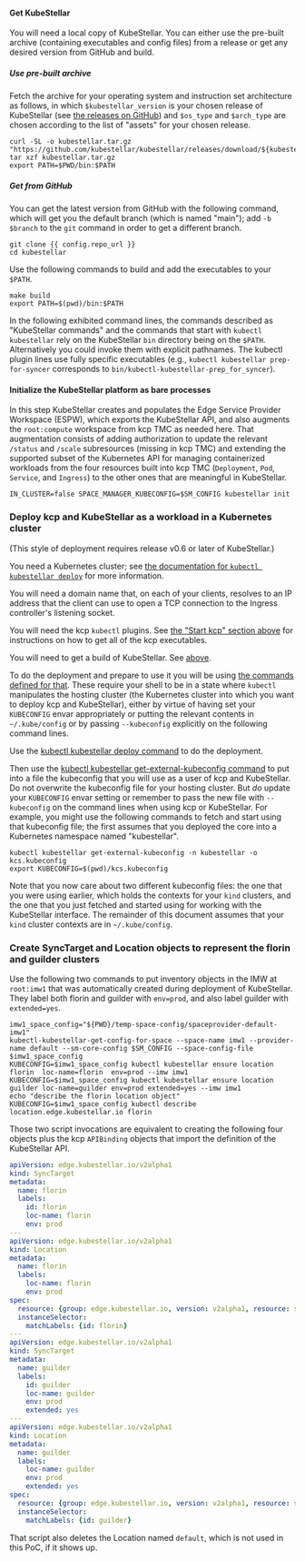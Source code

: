 <!--example1-post-kcp-start-->
#### Get KubeStellar

You will need a local copy of KubeStellar.  You can either use the
pre-built archive (containing executables and config files) from a
release or get any desired version from GitHub and build.

##### Use pre-built archive

Fetch the archive for your operating system and instruction set
architecture as follows, in which `$kubestellar_version` is your
chosen release of KubeStellar (see [the releases on
GitHub](https://github.com/kubestellar/kubestellar/releases)) and
`$os_type` and `$arch_type` are chosen according to the list of
"assets" for your chosen release.

``` {.bash}
curl -SL -o kubestellar.tar.gz "https://github.com/kubestellar/kubestellar/releases/download/${kubestellar_version}/kubestellar_${kubestellar_version}_${os_type}_${arch_type}.tar.gz
tar xzf kubestellar.tar.gz
export PATH=$PWD/bin:$PATH
```

##### Get from GitHub

You can get the latest version from GitHub with the following command,
which will get you the default branch (which is named "main"); add `-b
$branch` to the `git` command in order to get a different branch.

``` {.bash}
git clone {{ config.repo_url }}
cd kubestellar
```

Use the following commands to build and add the executables to your
`$PATH`.

```shell
make build
export PATH=$(pwd)/bin:$PATH
```

In the following exhibited command lines, the commands described as
"KubeStellar commands" and the commands that start with `kubectl
kubestellar` rely on the KubeStellar `bin` directory being on the
`$PATH`.  Alternatively you could invoke them with explicit pathnames.
The kubectl plugin lines use fully specific executables (e.g.,
`kubectl kubestellar prep-for-syncer` corresponds to
`bin/kubectl-kubestellar-prep_for_syncer`).

#### Initialize the KubeStellar platform as bare processes

In this step KubeStellar creates and populates the Edge Service
Provider Workspace (ESPW), which exports the KubeStellar API, and also
augments the `root:compute` workspace from kcp TMC as needed here.
That augmentation consists of adding authorization to update the
relevant `/status` and `/scale` subresources (missing in kcp TMC) and
extending the supported subset of the Kubernetes API for managing
containerized workloads from the four resources built into kcp TMC
(`Deployment`, `Pod`, `Service`, and `Ingress`) to the other ones that
are meaningful in KubeStellar.

```shell
IN_CLUSTER=false SPACE_MANAGER_KUBECONFIG=$SM_CONFIG kubestellar init
```

### Deploy kcp and KubeStellar as a workload in a Kubernetes cluster

(This style of deployment requires release v0.6 or later of KubeStellar.)

You need a Kubernetes cluster; see [the documentation for `kubectl kubestellar deploy`](../../commands/#deployment-into-a-kubernetes-cluster) for more information.

You will need a domain name that, on each of your clients, resolves to
an IP address that the client can use to open a TCP connection to the
Ingress controller's listening socket.

You will need the kcp `kubectl` plugins.  See [the "Start kcp" section
above](../#start-kcp) for instructions on how to get all of the kcp
executables.

You will need to get a build of KubeStellar.  See
[above](../#get-kubestellar).

To do the deployment and prepare to use it you will be using [the
commands defined for
that](../../commands/#deployment-into-a-kubernetes-cluster).  These
require your shell to be in a state where `kubectl` manipulates the
hosting cluster (the Kubernetes cluster into which you want to deploy
kcp and KubeStellar), either by virtue of having set your `KUBECONFIG`
envar appropriately or putting the relevant contents in
`~/.kube/config` or by passing `--kubeconfig` explicitly on the
following command lines.

Use the [kubectl kubestellar deploy
command](../../commands/#deploy-to-cluster) to do the deployment.

Then use the [kubectl kubestellar get-external-kubeconfig
command](../../commands/#fetch-kubeconfig-for-external-clients) to put
into a file the kubeconfig that you will use as a user of kcp and
KubeStellar.  Do not overwrite the kubeconfig file for your hosting
cluster.  But _do_ update your `KUBECONFIG` envar setting or remember
to pass the new file with `--kubeconfig` on the command lines when
using kcp or KubeStellar. For example, you might use the following
commands to fetch and start using that kubeconfig file; the first
assumes that you deployed the core into a Kubernetes namespace named
"kubestellar".

``` {.bash}
kubectl kubestellar get-external-kubeconfig -n kubestellar -o kcs.kubeconfig
export KUBECONFIG=$(pwd)/kcs.kubeconfig
```

Note that you now care about two different kubeconfig files: the one
that you were using earlier, which holds the contexts for your `kind`
clusters, and the one that you just fetched and started using for
working with the KubeStellar interface. The remainder of this document
assumes that your `kind` cluster contexts are in `~/.kube/config`.

### Create SyncTarget and Location objects to represent the florin and guilder clusters

Use the following two commands to put inventory objects in the IMW at
`root:imw1` that was automatically created during deployment of
KubeStellar. They label both florin and guilder with `env=prod`, and
also label guilder with `extended=yes`.

```shell
imw1_space_config="${PWD}/temp-space-config/spaceprovider-default-imw1"
kubectl-kubestellar-get-config-for-space --space-name imw1 --provider-name default --sm-core-config $SM_CONFIG --space-config-file $imw1_space_config
KUBECONFIG=$imw1_space_config kubectl kubestellar ensure location florin  loc-name=florin  env=prod --imw imw1
KUBECONFIG=$imw1_space_config kubectl kubestellar ensure location guilder loc-name=guilder env=prod extended=yes --imw imw1
echo "describe the florin location object"
KUBECONFIG=$imw1_space_config kubectl describe location.edge.kubestellar.io florin
```

Those two script invocations are equivalent to creating the following
four objects plus the kcp `APIBinding` objects that import the
definition of the KubeStellar API.

```yaml
apiVersion: edge.kubestellar.io/v2alpha1
kind: SyncTarget
metadata:
  name: florin
  labels:
    id: florin
    loc-name: florin
    env: prod
---
apiVersion: edge.kubestellar.io/v2alpha1
kind: Location
metadata:
  name: florin
  labels:
    loc-name: florin
    env: prod
spec:
  resource: {group: edge.kubestellar.io, version: v2alpha1, resource: synctargets}
  instanceSelector:
    matchLabels: {id: florin}
---
apiVersion: edge.kubestellar.io/v2alpha1
kind: SyncTarget
metadata:
  name: guilder
  labels:
    id: guilder
    loc-name: guilder
    env: prod
    extended: yes
---
apiVersion: edge.kubestellar.io/v2alpha1
kind: Location
metadata:
  name: guilder
  labels:
    loc-name: guilder
    env: prod
    extended: yes
spec:
  resource: {group: edge.kubestellar.io, version: v2alpha1, resource: synctargets}
  instanceSelector:
    matchLabels: {id: guilder}
```

That script also deletes the Location named `default`, which is not
used in this PoC, if it shows up.

<!--example1-post-kcp-end-->
